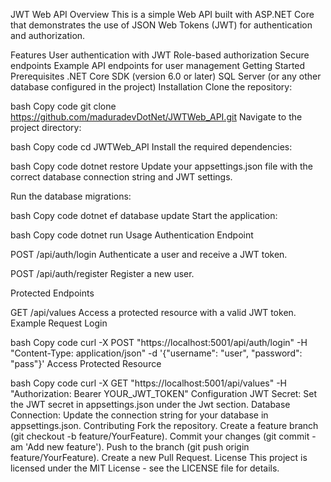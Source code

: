 JWT Web API
Overview
This is a simple Web API built with ASP.NET Core that demonstrates the use of JSON Web Tokens (JWT) for authentication and authorization.

Features
User authentication with JWT
Role-based authorization
Secure endpoints
Example API endpoints for user management
Getting Started
Prerequisites
.NET Core SDK (version 6.0 or later)
SQL Server (or any other database configured in the project)
Installation
Clone the repository:

bash
Copy code
git clone https://github.com/maduradevDotNet/JWTWeb_API.git
Navigate to the project directory:

bash
Copy code
cd JWTWeb_API
Install the required dependencies:

bash
Copy code
dotnet restore
Update your appsettings.json file with the correct database connection string and JWT settings.

Run the database migrations:

bash
Copy code
dotnet ef database update
Start the application:

bash
Copy code
dotnet run
Usage
Authentication Endpoint

POST /api/auth/login
Authenticate a user and receive a JWT token.

POST /api/auth/register
Register a new user.

Protected Endpoints

GET /api/values
Access a protected resource with a valid JWT token.
Example Request
Login

bash
Copy code
curl -X POST "https://localhost:5001/api/auth/login" -H "Content-Type: application/json" -d '{"username": "user", "password": "pass"}'
Access Protected Resource

bash
Copy code
curl -X GET "https://localhost:5001/api/values" -H "Authorization: Bearer YOUR_JWT_TOKEN"
Configuration
JWT Secret: Set the JWT secret in appsettings.json under the Jwt section.
Database Connection: Update the connection string for your database in appsettings.json.
Contributing
Fork the repository.
Create a feature branch (git checkout -b feature/YourFeature).
Commit your changes (git commit -am 'Add new feature').
Push to the branch (git push origin feature/YourFeature).
Create a new Pull Request.
License
This project is licensed under the MIT License - see the LICENSE file for details.
